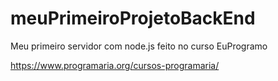 # meuPrimeiroProjetoBackEnd
Meu primeiro servidor com node.js feito no curso EuProgramo

https://www.programaria.org/cursos-programaria/
